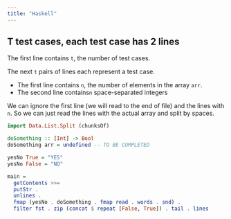 ```yaml
---
title: "Haskell"
---
```


## T test cases, each test case has 2 lines

The first line contains `t`, the number of test cases.

The next `t` pairs of lines each represent a test case.

 - The first line contains `n`, the number of elements in the array `arr`.
 - The second line contains`n` space-separated integers

We can ignore the first line (we will read to the end of file) and the lines
with `n`. So we can just read the lines with the actual array and split by spaces.

```haskell
import Data.List.Split (chunksOf)

doSomething :: [Int] -> Bool
doSomething arr = undefined -- TO BE COMPLETED

yesNo True = "YES"
yesNo False = "NO"

main =
  getContents >>=
  putStr .
  unlines .
  fmap (yesNo . doSomething . fmap read . words . snd) .
  filter fst . zip (concat $ repeat [False, True]) . tail . lines
```

